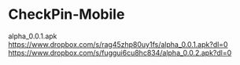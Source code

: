 # CheckPin-Mobile
alpha_0.0.1.apk
https://www.dropbox.com/s/rag45zhp80uy1fs/alpha_0.0.1.apk?dl=0
https://www.dropbox.com/s/fuggui6cu8hc834/alpha_0.0.2.apk?dl=0


